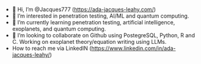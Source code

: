 - 👋 Hi, I’m @Jacques777 (https://ada-jacques-leahy.com/)
- 👀 I’m interested in penetration testing, AI/ML and quantum computing.
- 🌱 I’m currently learning penetration testing, artificial intelligence, exoplanets, and quantum computing.
- 💞️ I’m looking to collaborate on Github using PostegreSQL, Python, R and C. Working on exoplanet theory/equation writing using LLMs.
- How to reach me via LinkedIN (https://www.linkedin.com/in/ada-jacques-leahy/)

<!---
Jacques777/Jacques777 is a ✨ special ✨ repository because its `README.md` (this file) appears on your GitHub profile.
You can click the Preview link to take a look at your changes.
--->
